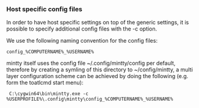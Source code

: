 ### Host specific config files

In order to have host specific settings on top of the generic settings, it is possible to specify
additional config files with the -c option.

We use the following naming convention for the config files:

    config_%COMPUTERNAME%_%USERNAME%

mintty itself uses the config file ~/.config/mintty/config per default, therefore by creating a
symling of this directory to ~/config/mintty, a multi layer configuration scheme can be achieved by
doing the following (e.g. form the toatlcmd start menu):

     C:\cygwin64\bin\mintty.exe -c %USERPROFILE%\.config\mintty\config_%COMPUTERNAME%_%USERNAME%
